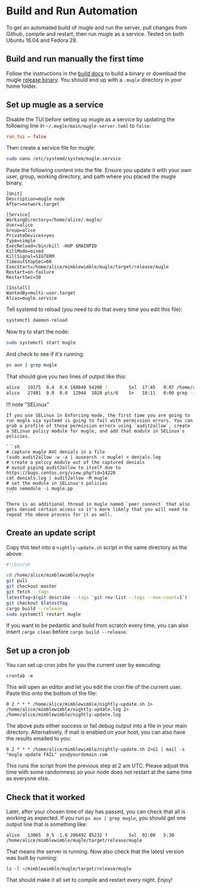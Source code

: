 # Build and Run Automation

To get an automated build of mugle and run the server, pull changes from Github, compile and restart, then run mugle as a service. Tested on both Ubuntu 16.04 and Fedora 28.

## Build and run manually the first time

Follow the instructions in the [build docs](../../getting-started/build.md) to build a binary or download the mugle [release binary](https://github.com/mugleproject/mugle/releases). You should end up with a `.mugle` directory in your home folder.

## Set up mugle as a service

Disable the TUI before setting up mugle as a service by updating the following line in `~/.mugle/main/mugle-server.toml` to `false`:

```toml
run_tui = false
```

Then create a service file for mugle:

```bash
sudo nano /etc/systemd/system/mugle.service
```

Paste the following content into the file. Ensure you update it with
your own user, group, working directory, and path where you placed the
mugle binary.

```
[Unit]
Description=mugle node
After=network.target

[Service]
WorkingDirectory=/home/alice/.mugle/
User=alice
Group=alice
PrivateDevices=yes
Type=simple
ExecReload=/bin/kill -HUP $MAINPID
KillMode=mixed
KillSignal=SIGTERM
TimeoutStopSec=60
ExecStart=/home/alice/mimblewimble/mugle/target/release/mugle
Restart=on-failure
RestartSec=30

[Install]
WantedBy=multi-user.target
Alias=mugle.service
```

Tell systemd to reload (you need to do that every time you edit this file):

```bash
systemctl daemon-reload
```

Now try to start the node:

```bash
sudo systemctl start mugle
```

And check to see if it's running:

```bash
ps aux | grep mugle
```

That should give you two lines of output like this:

```bash
alice   19175  0.4  0.6 188040 54208 ?        Ssl  17:45   0:07 /home/alice/mimblewimble/mugle/target/release/mugle
alice   27481  0.0  0.0  12944  1028 pts/0    S+   18:11   0:00 grep --color=auto mugle
```

!!! note "SELinux"

    If you use SELinux in Enforcing mode, the first time you are going to run mugle via systemd is going to fail with permission errors. You can grab a profile of those permission errors using `audit2allow`, create a SELinux policy module for mugle, and add that module in SELinux's policies.

    ```sh
    # capture mugle AVC denials in a file
    (sudo audit2allow -w -a | ausearch -c mugle) > denials.log
    # create a policy module out of the captured denials
    # avoid piping audit2allow to itself due to https://bugs.centos.org/view.php?id=14220
    cat denials.log | audit2allow -M mugle
    # set the module in SELinux's policies
    sudo semodule -i mugle.pp
    ```

    There is an additional thread in mugle named `peer_connect` that also gets denied certain access so it's more likely that you will need to repeat the above process for it as well.

## Create an update script

Copy this text into a `nightly-update.sh` script in the same directory as the above:

```sh
#!/bin/sh

cd /home/alice/mimblewimble/mugle
git pull
git checkout master
git fetch --tags
latestTag=$(git describe --tags `git rev-list --tags --max-count=1`)
git checkout $latestTag
cargo build --release
sudo systemctl restart mugle
```

If you want to be pedantic and build from scratch every time, you can also insert `cargo clean` before `cargo build --release`.

## Set up a cron job

You can set up cron jobs for you the current user by executing:

```
crontab -e
```

This will open an editor and let you edit the cron file of the current user. Paste this onto the bottom of the file:

```
0 2 * * * /home/alice/mimblewimble/nightly-update.sh 1> /home/alice/mimblewimble/nightly-update.log 2> /home/alice/mimblewimble/nightly-update.log
```

The above puts either success or fail debug output into a file in your main directory. Alternatively, if mail is enabled on your host, you can also have the results emailed to you:

```
0 2 * * * /home/alice/mimblewimble/nightly-update.sh 2>&1 | mail -s "mugle update FAIL" you@yourdomain.com
```

This runs the script from the previous step at 2 am UTC. Please adjust this time with some randomness so your node does not restart at the same time as everyone else.

## Check that it worked

Later, after your chosen time of day has passed, you can check that all is working as expected. If you run `ps aux | grep mugle`, you should get one output line that is something like:

```
alice   13065  0.5  1.0 206492 85232 ?        Ssl  02:00   5:30 /home/alice/mimblewimble/mugle/target/release/mugle
```

That means the server is running. Now also check that the latest version was built by running:

```
ls -l ~/mimblewimble/mugle/target/release/mugle
```

That should make it all set to compile and restart every night. Enjoy!
